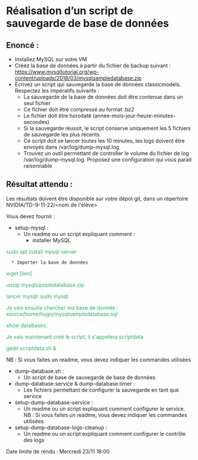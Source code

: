 # Réalisation d’un script de sauvegarde de base de données

## Enoncé :

* Installez MySQL sur votre VM
* Créez la base de données à partir du fichier de backup suivant : https://www.mysqltutorial.org/wp-content/uploads/2018/03/mysqlsampledatabase.zip
* Ecrivez un script qui sauvegarde la base de données classicmodels. Respectez les impératifs suivants :
    * La sauvegarde de la base de données doit être contenue dans un seul fichier
    * Ce fichier doit être compressé au format .bz2
    * Le fichier doit être horodaté (année-mois-jour-heure-minutes-secondes)
    * Si la sauvegarde réussit, le script conserve uniquement les 5 fichiers de sauvegarde les plus récents
    * Ce script doit se lancer toutes les 10 minutes, les logs doivent être envoyés dans /var/log/dump-mysql.log
    * Trouvez un outil permettant de controller le volume du fichier de log /var/log/dump-mysql.log. Proposez une configuration qui vous parait raisonnable

## Résultat attendu :

Les résultats doivent être disponible sur votre dépot git, dans un répertoire NVIDIA/TD-9-11-22/<nom de l'élève>

Vous devez fournir :
 * setup-mysql :
    * Un readme ou un script expliquant comment :
      * installer MySQL
      
<span style="color: #26B260"> sudo apt install mysql-server </span>

      * Importer la base de données


<span style="color: #26B260"> wget [lien] </span>

<span style="color: #26B260"> unzip mysqlsampledatabase.zip</span>

<span style="color: #26B260"> lancer mysql: sudo mysql </span>

<span style="color: #26B260"> Je vais ensuite chercher ma base de donnée : source/home/hugo/mysqlsampledatabase.sql </span>

<span style="color: #26B260"> show databases;</span>

<span style="color: #26B260"> Je vais maintenant créé le script, il s'appelera scriptdata</span>

<span style="color: #26B260"> gedit scriptdata.sh & </span>




NB : Si vous faites un readme, vous devez indiquer les commandes utilisées
  * dump-database.sh :
    * Un script de base de sauvegarde de base de données
  * dump-database.service & dump-database.timer : 
    * Les fichiers permettant de configurer la sauvegarde en tant que service
  * setup-dump-database-service : 
    * Un readme ou un script expliquant comment configurer le service. NB : Si vous faites un readme, vous devez indiquer les commandes utilisées
  * setup-dump-database-logs-cleanup :
    * Un readme ou un script expliquant comment configurer le contrôle des logs

Date limite de rendu : Mercredi 23/11 18:00